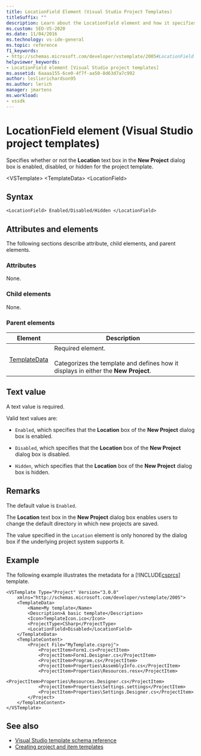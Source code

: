 ```yaml
---
title: LocationField Element (Visual Studio Project Templates)
titleSuffix: ""
description: Learn about the LocationField element and how it specifies if the New Project dialog box Location text box is enabled, disabled, or hidden for the project template.
ms.custom: SEO-VS-2020
ms.date: 11/04/2016
ms.technology: vs-ide-general
ms.topic: reference
f1_keywords:
- http://schemas.microsoft.com/developer/vstemplate/2005#LocationField
helpviewer_keywords:
- LocationField element [Visual Studio project templates]
ms.assetid: 6aaaa155-6ce0-4f7f-aa50-8d63d7a7c992
author: leslierichardson95
ms.author: lerich
manager: jmartens
ms.workload:
- vssdk
---
```

# LocationField element (Visual Studio project templates)
Specifies whether or not the **Location** text box in the **New Project** dialog box is enabled, disabled, or hidden for the project template.

 \<VSTemplate>
 \<TemplateData>
 \<LocationField>

## Syntax

```
<LocationField> Enabled/Disabled/Hidden </LocationField>
```

## Attributes and elements
 The following sections describe attribute, child elements, and parent elements.

### Attributes
 None.

### Child elements
 None.

### Parent elements

|Element|Description|
|-------------|-----------------|
|[TemplateData](../extensibility/templatedata-element-visual-studio-templates.md)|Required element.<br /><br /> Categorizes the template and defines how it displays in either the **New Project**.|

## Text value
 A text value is required.

 Valid text values are:

- `Enabled`, which specifies that the **Location** box of the **New Project** dialog box is enabled.

- `Disabled`, which specifies that the **Location** box of the **New Project** dialog box is disabled.

- `Hidden`, which specifies that the **Location** box of the **New Project** dialog box is hidden.

## Remarks
 The default value is `Enabled`.

 The **Location** text box in the **New Project** dialog box enables users to change the default directory in which new projects are saved.

 The value specified in the `Location` element is only honored by the dialog box if the underlying project system supports it.

## Example
 The following example illustrates the metadata for a [!INCLUDE[csprcs](../data-tools/includes/csprcs_md.md)] template.

```
<VSTemplate Type="Project" Version="3.0.0"
    xmlns="http://schemas.microsoft.com/developer/vstemplate/2005">
    <TemplateData>
        <Name>My template</Name>
        <Description>A basic template</Description>
        <Icon>TemplateIcon.ico</Icon>
        <ProjectType>CSharp</ProjectType>
        <LocationField>Disabled</LocationField>
    </TemplateData>
    <TemplateContent>
        <Project File="MyTemplate.csproj">
            <ProjectItem>Form1.cs<ProjectItem>
            <ProjectItem>Form1.Designer.cs</ProjectItem>
            <ProjectItem>Program.cs</ProjectItem>
            <ProjectItem>Properties\AssemblyInfo.cs</ProjectItem>
            <ProjectItem>Properties\Resources.resx</ProjectItem>
            <ProjectItem>Properties\Resources.Designer.cs</ProjectItem>
            <ProjectItem>Properties\Settings.settings</ProjectItem>
            <ProjectItem>Properties\Settings.Designer.cs</ProjectItem>
        </Project>
    </TemplateContent>
</VSTemplate>
```

## See also
- [Visual Studio template schema reference](../extensibility/visual-studio-template-schema-reference.md)
- [Creating project and item templates](../ide/creating-project-and-item-templates.md)
